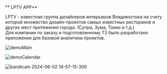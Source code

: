 ** LPTV APP**

LPTV - известная группа дизайнеров интерьеров Владивостока на счету которой множество дизайн-проектов самых известных ресторанов и других мест притяжения города. (Супра, Зума, Токио и т.д.)  
Для компании по заказу и подготовленному ТЗ было разработано приложение для базовой аналитики проектов.

![demoMain](https://github.com/artyom9912/LPTV/assets/56378632/f4ba6213-cae4-4275-b4e4-5be77836a3fa)


![demoCalendar](https://github.com/artyom9912/LPTV/assets/56378632/8a1606a2-a2ae-4625-93b7-dfee80ce1f3f)



![bandicam 2024-06-02 14-57-15-300](https://github.com/artyom9912/LPTV/assets/56378632/0c236948-415d-4346-8e7f-2e99be3d6ba9)
